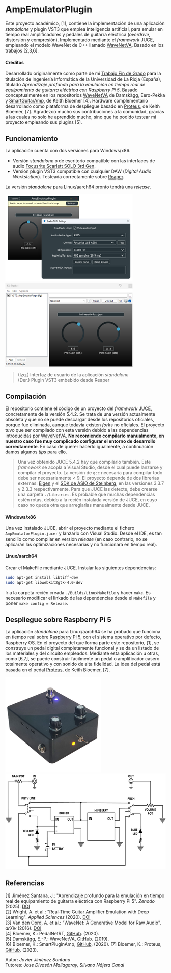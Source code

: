 # AmpEmulatorPlugin
Este proyecto académico, [1], contiene la implementación de una aplicación *standalone* y plugin VST3 que emplea inteligencia artificial, para emular en tiempo real amplificadores y pedales de guitarra eléctrica (*overdrive*, distorsión y compresión). Implementado mediante el *framework* JUCE, empleando el modelo WaveNet de C++ llamado [WaveNetVA](https://github.com/damskaggep/WaveNetVA). Basado en los trabajos [2,3,6]. 

#### Créditos
Desarrollado originalmente como parte de mi [Trabajo Fin de Grado](https://zenodo.org/records/15490785) para la titulación de Ingeniería Informática de la Universidad de La Rioja (España), titulado *Aprendizaje profundo para la emulación en tiempo real de equipamiento de guitarra eléctrica con Raspberry Pi 5*. Basado conceptualmente en los repositorios [WaveNetVA](https://github.com/damskaggep/WaveNetVA) de Damskägg, Eero-Pekka y [SmartGuitarAmp](https://github.com/GuitarML/SmartGuitarAmp), de Keith Bloemer [4]. Hardware complementario desarrollado como plataforma de despliegue basado en [Proteus](https://www.youtube.com/watch?v=dFMsWW0uC7w), de Keith Bloemer, [7]. Agradezco mucho sus contribuciones a la comunidad, gracias a las cuales no solo he aprendido mucho, sino que he podido testear mi proyecto empleando sus plugins [5].

## Funcionamiento
La aplicación cuenta con dos versiones para Windows/x86.
- Versión *standalone* o de escritorio compatible con las interfaces de audio [Focusrite Scarlett SOLO 3rd Gen](https://shop.plastic.es/estudio/interfaces-de-audio/focusrite-interfaces-de-audio/focusrite-scarlett-solo-3rd-gen/). 
- Versión plugin VST3 compatible con cualquier DAW (*Digital Audio Workstation*). Testeada correctamente sobre [Reaper](https://www.reaper.fm/).   

La versión *standalone* para Linux/aarch64 pronto tendrá una *release*.
<p float="left">
  <img src="AmpEmulatorStandalone.png" width="400" />
  <img src="AmpEmulatorPlugin.png" width="400" /> 
</p>

> (Izq.) Interfaz de usuario de la aplicación *standalone*   
> (Der.) Plugin VST3 embebido desde Reaper

## Compilación
El repositorio contiene el código de un proyecto del *framework* [JUCE](https://juce.com/), concretamente de la versión 5.4.2. Se trata de una versión actualmente obsoleta y que no se puede descargar desde los repositorios oficiales, porque fue eliminada, aunque todavía existen *forks* no oficiales. El proyecto tuvo que ser compilado con esta versión debido a las dependencias introducidas por [WaveNetVA](https://github.com/damskaggep/WaveNetVA). **No recomiendo compilarlo manualmente, en nuestro caso fue muy complicado configurar el entorno de desarrollo correctamente**. En caso de querer hacerlo igualmente, a continuación damos algunos *tips* para ello.

> Una vez obtenido JUCE 5.4.2 hay que compilarlo también. Este *framework* se acopla a Visual Studio, desde el cual puede lanzarse y compilar el proyecto. La versión de `gcc` necesaria para compilar todo debe ser necesariamente < 9.
> El proyecto depende de dos librerías externas: [Eigen](https://eigen.tuxfamily.org/index.php?title=Main_Page) y el [SDK de ASIO de Steinberg](https://www.steinberg.net/es/developers/), en las versiones 3.3.7 y 2.3.3 respectivamente. Para que JUCE las detecte, debe crearse una carpeta `./Libraries`.
> Es probable que muchas dependencias estén rotas, debido a la recién instalada versión de JUCE, en cuyo caso no queda otra que arreglarlas manualmente desde JUCE.

#### Windows/x86
Una vez instalado JUCE, abrir el proyecto mediante el fichero `AmpEmulatorPlugin.jucer` y lanzarlo con Visual Studio. Desde el IDE, es tan sencillo como compilar en versión *release* (en caso contrario, no se aplicarán las optimizaciones necesarias y no funcionará en tiempo real). 

#### Linux/aarch64
Crear el MakeFile mediante JUCE. Instalar las siguientes dependencias:
```bash
sudo apt-get install libtiff-dev
sudo apt-get libwebkit2gtk-4.0-dev
```
Ir a la carpeta recién creada `./Builds/LinuxMakefile` y hacer `make`. Es necesario modificar el linkado de las dependencias desde el `Makefile` y poner `make config = Release`.

## Despliegue sobre Raspberry Pi 5
La aplicación *standalone* para Linux/aarch64 se ha probado que funciona en tiempo real sobre [Raspberry Pi 5](https://www.raspberrypi.com/products/raspberry-pi-5/), con el sistema operativo por defecto, Raspberry OS. En el proyecto del que forma parte este repositorio, [1], se construye un pedal digital completamente funcional y se da un listado de los materiales y del circuito empleados. Mediante esta aplicación u otras, como [6,7], se puede construir fácilmente un pedal o amplificador casero totalmente operativo y con sonido de alta fidelidad. La idea del pedal está basada en el pedal [Proteus](https://www.youtube.com/watch?v=dFMsWW0uC7w), de Keith Bloemer, [7].
<p float="left">
  <img src="pedal.png" height="300" />
  <img src="pedal-circuit.png" height="300" /> 
</p>

## Referencias
[1] Jiménez Santana, J.: "Aprendizaje profundo para la emulación en tiempo real de equipamiento de guitarra eléctrica con Raspberry Pi 5". *Zenodo* (2025). [DOI](https://doi.org/10.5281/zenodo.15490785)   
[2]	Wright, A. et al.: "Real-Time Guitar Amplifier Emulation with Deep Learning". *Applied Sciences* (2020). [DOI](https://doi.org/10.3390/app10030766)   
[3]	Van den Oord, A. et al.: "WaveNet: A Generative Model for Raw Audio". *arXiv* (2016). [DOI](https://doi.org/10.48550/arXiv.1609.03499)   
[4]	Bloemer, K.: PedalNetRT, [GitHub](https://github.com/GuitarML/PedalNetRT). (2020).   
[5]	Damskägg, E.-P.: WaveNetVA, [GitHub](https://github.com/damskaggep/WaveNetVA). (2019).   
[6]	Bloemer, K.: SmartPluginAmp, [GitHub](https://github.com/GuitarML/SmartGuitarAmp). (2020).
[7] Bloemer, K.: Proteus, [GitHub](https://github.com/GuitarML/Proteus). (2023).

Autor: *Javier Jiménez Santana*   
Tutores: *Jose Divasón Mallagaray, Silvano Nájera Canal*
